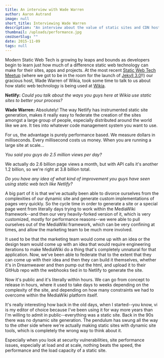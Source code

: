 ```yaml
---
title: An interview with Wade Warren
author: Aaron Autrand
image: null
short_title: Interviewing Wade Warren
description: "An interview about the value of static sites and CDN hosting with VP of operations @ Wikia that serves 36,000 http requests per second."
thumbnail: /uploads/performance.jpg
cmsUserSlug: ""
date: 2015-11-09 
tags: null
---
```


Modern Static Web Tech is growing by leaps and bounds as developers begin to learn just how much of a difference static web technology can make for their sites, apps and projects. At the most recent [Static Web Tech Meetup](http://www.meetup.com/sf-static-web-tech/) (where we got to be in the room for the launch of [Jekyll 3.0](https://jekyllrb.com/)!!) our gracious host, Wade Warren of Wikia, took some time to talk to us about how static web technology is being used at [Wikia](http://www.wikia.com/).

**Netlify:** _Could you talk about the ways you guys here at Wikia use static sites to better your process?_

**Wade Warren:** Absolutely! The way Netlify has instrumented static site generation, makes it really easy to federate the creation of the sites amongst a large group of people, especially distributed around the world like we are. It ties into whatever code management system you want to use.

For us, the advantage is purely performance based. We measure dollars in milliseconds. Every millisecond costs us money. When you are running a large site at scale...

_You said you guys do 2.5 million views per day?_

We actually do 2.6 billion page views a month, but with API calls it's another 1.2 billion, so we're right at 3.8 billion total.

_Do you have any idea of what kind of improvement you guys have seen using static web tech like Netlify?_

A big part of it is that we've actually been able to divorce ourselves from the complexities of our dynamic site and generate custom implementations of pages very quickly. So the cycle time in order to generate a site or a special page went from literally days trying to work within the MediaWiki framework--and then our very heavily-forked version of it, which is very customized, mostly for performance reasons--we were able to pull ourselves out of the MediaWiki framework, which can be very confining at times, and allow the marketing team to be much more involved.

It used to be that the marketing team would come up with an idea or the design team would come up with an idea that would require engineering iterations to make MediaWiki do a thing that's completely unnatural for that application. Now, we've been able to federate that to the extent that they can come up with their idea and then they can build it themselves, whether it's in Dreamweaver and then pump out the html, and upload it to their GitHub repo with the webhooks tied in to Netlify to generate the site.

Now it's public and it's literally within hours. We can go from concept to release in hours, where it used to take days to weeks depending on the complexity of the site, and depending on how many constraints we had to overcome within the MediaWiki platform itself.

It's really interesting how back in the old days, when I started--you know, vi is my editor of choice because I've been using it for way more years than I'm willing to admit in public--everything was a static site. Back in the 90s there was no dynamic site generation. The pendulum has swung all the way to the other side where we're actually making static sites with dynamic site tools, which is completely the wrong way to think about it.

Especially when you look at security vulnerabilities, site performance issues, especially at load and at scale, nothing beats the speed, the performance and the load capacity of a static site.
